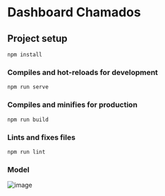 # Dashboard Chamados

## Project setup

```
npm install
```

### Compiles and hot-reloads for development

```
npm run serve
```

### Compiles and minifies for production

```
npm run build
```

### Lints and fixes files

```
npm run lint
```

### Model

![image](https://github.com/oliveiratales/dashboard-tasks-vue/assets/118945743/fab1b8da-86f7-4814-a2da-3b196ffca642)
